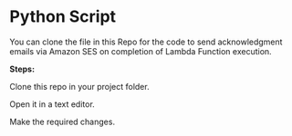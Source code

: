 # Python Script
You can clone the file in this Repo for the code to send acknowledgment emails via Amazon SES on completion of Lambda Function execution.

**Steps:**

Clone this repo in your project folder.

Open it in a text editor.

Make the required changes.
